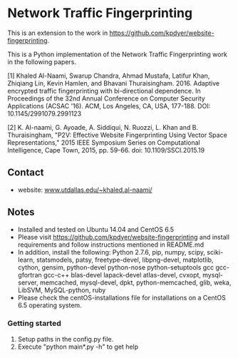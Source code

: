 
Network Traffic Fingerprinting
==============================

This is an extension to the work in https://github.com/kpdyer/website-fingerprinting.

This is a Python implementation of the Network Traffic Fingerprinting work in the following papers.

[1] Khaled Al-Naami, Swarup Chandra, Ahmad Mustafa, Latifur Khan, Zhiqiang Lin, Kevin Hamlen, and Bhavani Thuraisingham. 2016. Adaptive encrypted traffic fingerprinting with bi-directional dependence. In Proceedings of the 32nd Annual Conference on Computer Security Applications (ACSAC '16). ACM, Los Angeles, CA, USA, 177-188. DOI: 10.1145/2991079.2991123

[2] K. Al-naami, G. Ayoade, A. Siddiqui, N. Ruozzi, L. Khan and B. Thuraisingham, "P2V: Effective Website Fingerprinting Using Vector Space Representations," 2015 IEEE Symposium Series on Computational Intelligence, Cape Town, 2015, pp. 59-66.
doi: 10.1109/SSCI.2015.19


Contact
-------

* website: www.utdallas.edu/~khaled.al-naami/


Notes
-----

* Installed and tested on Ubuntu 14.04 and CentOS 6.5
* Please visit https://github.com/kpdyer/website-fingerprinting and install requirements and follow instructions mentioned in README.md
* In addition, install the following:
Python 2.7.6, pip, numpy, scipy, sciki-learn, statsmodels, patsy, freetype-devel, libpng-devel, matplotlib, cython, gensim, python-devel python-nose python-setuptools gcc gcc-gfortran gcc-c++ blas-devel lapack-devel atlas-devel, cvxopt, mysql-server, memcached, mysql-devel, dpkt, python-memcached, glib, weka, LibSVM, MySQL-python, ruby
* Please check the centOS-installations file for installations on a CentOS 6.5 operating system.


### Getting started

1. Setup paths in the config.py file.
2. Execute "python main*.py -h" to get help



